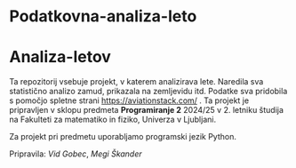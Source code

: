 # Podatkovna-analiza-leto
# Analiza-letov
Ta repozitorij vsebuje projekt, v katerem analizirava lete. Naredila sva statistično analizo zamud, prikazala na zemljevidu itd. Podatke sva pridobila s pomočjo spletne strani https://aviationstack.com/ . Ta projekt je pripravljen v sklopu predmeta **Programiranje 2** 2024/25 v 2. letniku študija na Fakulteti za matematiko in fiziko, Univerza v Ljubljani.

Za projekt pri predmetu uporabljamo programski jezik Python.

Pripravila: *Vid Gobec*, *Megi Škander*
